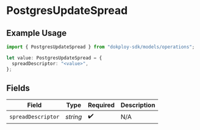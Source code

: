 # PostgresUpdateSpread

## Example Usage

```typescript
import { PostgresUpdateSpread } from "dokploy-sdk/models/operations";

let value: PostgresUpdateSpread = {
  spreadDescriptor: "<value>",
};
```

## Fields

| Field              | Type               | Required           | Description        |
| ------------------ | ------------------ | ------------------ | ------------------ |
| `spreadDescriptor` | *string*           | :heavy_check_mark: | N/A                |
